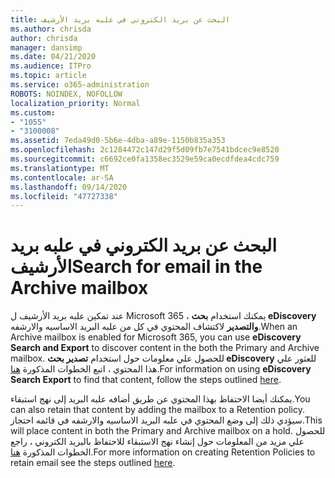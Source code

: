 ```yaml
---
title: البحث عن بريد الكتروني في علبه بريد الأرشيف
ms.author: chrisda
author: chrisda
manager: dansimp
ms.date: 04/21/2020
ms.audience: ITPro
ms.topic: article
ms.service: o365-administration
ROBOTS: NOINDEX, NOFOLLOW
localization_priority: Normal
ms.custom:
- "1055"
- "3100008"
ms.assetid: 7eda49d0-5b6e-4dba-a89e-1150b835a353
ms.openlocfilehash: 2c1284472c147d29f5d09fb7e7541bdcec9e8520
ms.sourcegitcommit: c6692ce0fa1358ec3529e59ca0ecdfdea4cdc759
ms.translationtype: MT
ms.contentlocale: ar-SA
ms.lasthandoff: 09/14/2020
ms.locfileid: "47727338"
---
```

# <a name="search-for-email-in-the-archive-mailbox"></a><span data-ttu-id="a99f4-102">البحث عن بريد الكتروني في علبه بريد الأرشيف</span><span class="sxs-lookup"><span data-stu-id="a99f4-102">Search for email in the Archive mailbox</span></span>

<span data-ttu-id="a99f4-103">عند تمكين علبه بريد الأرشيف ل Microsoft 365 ، يمكنك استخدام **بحث eDiscovery والتصدير** لاكتشاف المحتوي في كل من علبه البريد الاساسيه والارشفه.</span><span class="sxs-lookup"><span data-stu-id="a99f4-103">When an Archive mailbox is enabled for Microsoft 365, you can use **eDiscovery Search and Export** to discover content in the both the Primary and Archive mailbox.</span></span> <span data-ttu-id="a99f4-104">للحصول علي معلومات حول استخدام **تصدير بحث eDiscovery** للعثور علي هذا المحتوي ، اتبع الخطوات المذكورة [هنا](https://docs.microsoft.com/microsoft-365/compliance/export-search-results).</span><span class="sxs-lookup"><span data-stu-id="a99f4-104">For information on using **eDiscovery Search Export** to find that content, follow the steps outlined [here](https://docs.microsoft.com/microsoft-365/compliance/export-search-results).</span></span>
  
<span data-ttu-id="a99f4-105">يمكنك أيضا الاحتفاظ بهذا المحتوي عن طريق أضافه علبه البريد إلى نهج استبقاء.</span><span class="sxs-lookup"><span data-stu-id="a99f4-105">You can also retain that content by adding the mailbox to a Retention policy.</span></span> <span data-ttu-id="a99f4-106">سيؤدي ذلك إلى وضع المحتوي في علبه البريد الاساسيه والارشفه في قائمه احتجاز.</span><span class="sxs-lookup"><span data-stu-id="a99f4-106">This will place content in both the Primary and Archive mailbox on a hold.</span></span> <span data-ttu-id="a99f4-107">للحصول علي مزيد من المعلومات حول إنشاء نهج الاستبقاء للاحتفاظ بالبريد الكتروني ، راجع الخطوات المذكورة [هنا](https://docs.microsoft.com/microsoft-365/compliance/retention-policies).</span><span class="sxs-lookup"><span data-stu-id="a99f4-107">For more information on creating Retention Policies to retain email see the steps outlined [here](https://docs.microsoft.com/microsoft-365/compliance/retention-policies).</span></span>
  